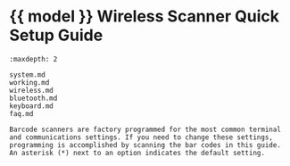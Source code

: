 # {{ model }} Wireless Scanner Quick Setup Guide
```{toctree}
:maxdepth: 2

system.md
working.md
wireless.md
bluetooth.md
keyboard.md
faq.md

```

```{note}
Barcode scanners are factory programmed for the most common terminal and communications settings. If you need to change these settings, programming is accomplished by scanning the bar codes in this guide. An asterisk (*) next to an option indicates the default setting.
```